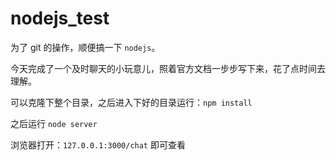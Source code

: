 # nodejs_test

为了 git 的操作，顺便搞一下 `nodejs`。

今天完成了一个及时聊天的小玩意儿，照着官方文档一步步写下来，花了点时间去理解。

可以克隆下整个目录，之后进入下好的目录运行：`npm install`

之后运行 `node server`

浏览器打开：`127.0.0.1:3000/chat` 即可查看